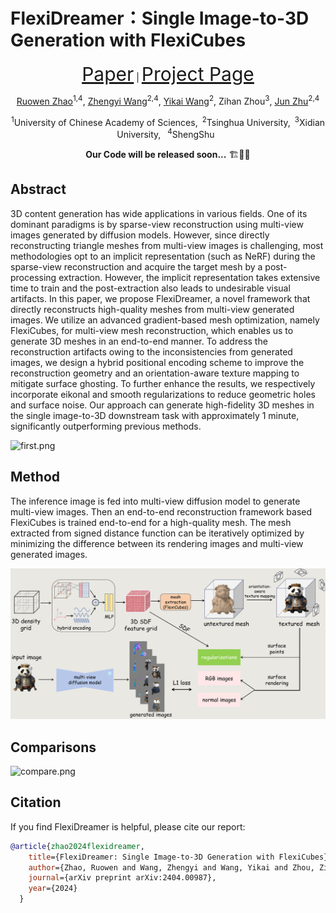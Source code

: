 # FlexiDreamer：Single Image-to-3D Generation with FlexiCubes

<p align="center">
     <span style="font-size: 30px;"><a href="https://arxiv.org/abs/2404.00987">Paper</a></span> | <span style="font-size: 30px;"><a href="https://flexidreamer.github.io/">Project Page</a></span>
</p>

<p align="center">
  <a href="https://zhaorw02.github.io/">Ruowen Zhao</a><sup>1,4</sup>, 
    <a href="https://thuwzy.github.io/">Zhengyi Wang</a><sup>2,4</sup>, 
    <a href="https://yikaiw.github.io/">Yikai Wang</a><sup>2</sup>, 
  	Zihan Zhou<sup>3</sup>, 
    <a href="https://ml.cs.tsinghua.edu.cn/~jun/index.shtml">Jun Zhu</a><sup>2,4</sup>
</p>
<p align="center"><sup>1</sup>University of Chinese Academy of Sciences,&ensp;<sup>2</sup>Tsinghua University,&ensp;<sup>3</sup>Xidian University,&ensp; <sup>4</sup>ShengShu&ensp;
<p align="center"> <b>Our Code will be released soon...</b> 🏗️🚧🔨</p>

## Abstract

3D content generation has wide applications in various fields. One of its dominant paradigms is by sparse-view reconstruction using multi-view images generated by diffusion models. However, since directly reconstructing triangle meshes from multi-view images is challenging, most methodologies opt to an implicit representation (such as NeRF) during the sparse-view reconstruction and acquire the target mesh by a post-processing extraction. However, the implicit representation takes extensive time to train and the post-extraction also leads to undesirable visual artifacts. In this paper, we propose FlexiDreamer, a novel framework that directly reconstructs high-quality meshes from multi-view generated images. We utilize an advanced gradient-based mesh optimization, namely FlexiCubes, for multi-view mesh reconstruction, which enables us to generate 3D meshes in an end-to-end manner. To address the reconstruction artifacts owing to the inconsistencies from generated images, we design a hybrid positional encoding scheme to improve the reconstruction geometry and an orientation-aware texture mapping to mitigate surface ghosting. To further enhance the results, we respectively incorporate eikonal and smooth regularizations to reduce geometric holes and surface noise. Our approach can generate high-fidelity 3D meshes in the single image-to-3D downstream task with approximately 1 minute, significantly outperforming previous methods.

![first.png](./assets/teaser.png)

## Method

The inference image is fed into multi-view diffusion model to generate multi-view images. Then an end-to-end reconstruction framework based FlexiCubes is trained end-to-end for a high-quality mesh. The mesh extracted from signed distance function can be iteratively optimized by minimizing the difference between its rendering images and multi-view generated images.

![pipeline.png](./assets/pipeline.png)

## Comparisons

![compare.png](./assets/compare.png)

## Citation

If you find FlexiDreamer is helpful, please cite our report:

```bibtex
@article{zhao2024flexidreamer,
    title={FlexiDreamer: Single Image-to-3D Generation with FlexiCubes},
    author={Zhao, Ruowen and Wang, Zhengyi and Wang, Yikai and Zhou, Zihan and Zhu, Jun},
    journal={arXiv preprint arXiv:2404.00987},
    year={2024}
  }
```

